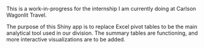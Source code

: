 This is a work-in-progress for the internship I am currently doing at Carlson Wagonlit Travel. 

The purpose of this Shiny app is to replace Excel pivot tables to be the main analytical tool used in our division. The summary tables are functioning, and more interactive visualizations are to be added. 

